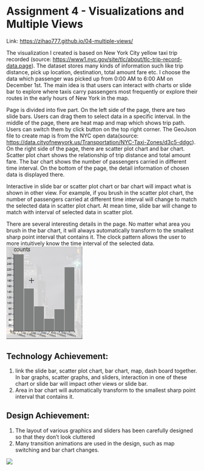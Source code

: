 Assignment 4 - Visualizations and Multiple Views  
===

Link: https://zihao777.github.io/04-multiple-views/    
     
The visualization I created is based on New York City yellow taxi trip recorded (source: https://www1.nyc.gov/site/tlc/about/tlc-trip-record-data.page). The dataset stores many kinds of information such like trip distance, pick up location, destination, total amount fare etc. I choose the data which passenger was picked up from 0:00 AM to 6:00 AM on December 1st. The main idea is that users can interact with charts or slide bar to explore where taxis carry passengers most frequently or explore their routes in the early hours of New York in the map.
     
Page is divided into five part. On the left side of the page, there are two slide bars. Users can drag them to select data in a specific interval. In the middle of the page, there are heat map and map which shows trip path. Users can switch them by click button on the top right corner. The GeoJson file to create map is from the NYC open data(source: https://data.cityofnewyork.us/Transportation/NYC-Taxi-Zones/d3c5-ddgc). On the right side of the page, there are scatter plot chart and bar chart. Scatter plot chart shows the relationship of trip distance and total amount fare. The bar chart shows the number of passengers carried in different time interval. On the bottom of the page, the detail information of chosen data is displayed there.     
    
Interactive in slide bar or scatter plot chart or bar chart will impact what is shown in other view. For example, if you brush in the scatter plot chart, the number of passengers carried at different time interval will change to match the selected data in scatter plot chart. At mean time, slide bar will change to match with interval of selected data in scatter plot.       
     
There are several interesting details in the page. No matter what area you brush in the bar chart, it will always automatically transform to the smallest sharp point interval that contains it. The clock pattern allows the user to more intuitively know the time interval of the selected data.     
<img src="img/a4-2.gif" width="200px">   
     
Technology Achievement:
----
1.	link the slide bar, scatter plot chart, bar chart, map, dash board together. In bar graphs, scatter graphs, and sliders, interaction in one of these chart or slide bar will impact other views or slide bar.     
2.	Area in bar chart will automatically transform to the smallest sharp point interval that contains it.   
     
Design Achievement:
-----
1.	The layout of various graphics and sliders has been carefully designed so that they don’t look cluttered
2.	Many transition animations are used in the design, such as map switching and bar chart changes.
     
<img src="img/a4-1.gif">
